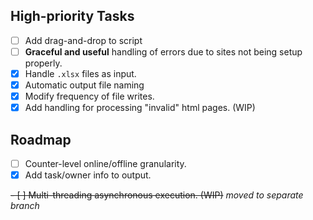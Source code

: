 ## High-priority Tasks
- [ ] Add drag-and-drop to script
- [ ] **Graceful and useful** handling of errors due to sites not being setup properly.
- [x] Handle `.xlsx` files as input.
- [x] Automatic output file naming
- [x] Modify frequency of file writes. 
- [x] Add handling for processing "invalid" html pages. (WIP)

## Roadmap
- [ ] Counter-level online/offline granularity.
- [x] Add task/owner info to output.

~~- [ ] Multi-threading asynchronous execution. (WIP)~~
*moved to separate branch*
